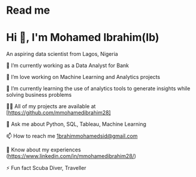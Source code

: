 # Read me

# Hi 👋, I'm Mohamed Ibrahim(Ib) 

An aspiring data scientist from Lagos, Nigeria

🔭 I’m currently working as a Data Analyst for Bank

🔭 I’m love working on Machine Learning and Analytics projects

🌱 I’m currently learning the use of analytics tools to generate insights while solving business problems

👨‍💻 All of my projects are available at [https://github.com/mmohamedibrahim28]

💬 Ask me about Python, SQL, Tableau, Machine Learning

📫 How to reach me 1brahimmohamedsid@gmail.com

📄 Know about my experiences (https://www.linkedin.com/in/mmohamedibrahim28/)

⚡ Fun fact Scuba Diver, Traveller

